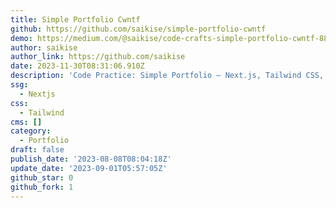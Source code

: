 ```yaml
---
title: Simple Portfolio Cwntf
github: https://github.com/saikise/simple-portfolio-cwntf
demo: https://medium.com/@saikise/code-crafts-simple-portfolio-cwntf-88b6e48a50e3
author: saikise
author_link: https://github.com/saikise
date: 2023-11-30T08:31:06.910Z
description: 'Code Practice: Simple Portfolio — Next.js, Tailwind CSS, Flowbite'
ssg:
  - Nextjs
css:
  - Tailwind
cms: []
category:
  - Portfolio
draft: false
publish_date: '2023-08-08T08:04:18Z'
update_date: '2023-09-01T05:57:05Z'
github_star: 0
github_fork: 1
---
```

